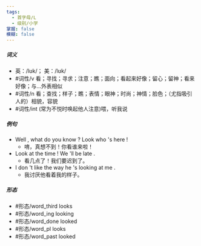 ```yaml
---
tags:
  - 首字母/L
  - 级别/小学
掌握: false
模糊: false
---
```

##### 词义
- 英：/lʊk/； 美：/lʊk/
- #词性/v  看；寻找；寻求；注意；瞧；面向；看起来好像；留心；留神；看来好像；与…外表相似
- #词性/n  看；查找；样子；瞧；表情；眼神；时尚；神情；脸色；（尤指吸引人的）相貌，容貌
- #词性/int  (常为不悦时唤起他人注意)喂，听我说
##### 例句
- Well , what do you know ? Look who 's here !
	- 唷，真想不到！你看谁来啦！
- Look at the time ! We 'll be late .
	- 看几点了！我们要迟到了。
- I don 't like the way he 's looking at me .
	- 我讨厌他看着我的样子。
##### 形态
- #形态/word_third looks
- #形态/word_ing looking
- #形态/word_done looked
- #形态/word_pl looks
- #形态/word_past looked
